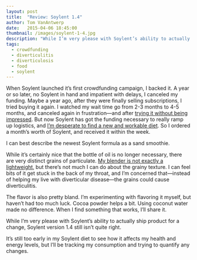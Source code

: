 ```yaml
---
layout: post
title:  "Review: Soylent 1.4"
author: Tom VanAntwerp
date:   2015-04-06 18:45:00
thumbnail: /images/soylent-1-4.jpg
description: "While I’m very please with Soylent’s ability to actually ship product for a change, Soylent version 1.4 still isn’t quite right. It’s still too early in my Soylent diet to see how it affects my health and energy levels, but I’ll be tracking my consumption and trying to quantify any changes."
tags:
  - crowdfunding
  - diverticulitis
  - diverticulosis
  - food
  - soylent
---
```


When Soylent launched it’s first crowdfunding campaign, I backed it. A year or so later, no Soylent in hand and impatient with delays, I canceled my funding. Maybe a year ago, after they were finally selling subscriptions, I tried buying it again. I watched my wait time go from 2-3 months to 4-5 months, and canceled again in frustration—and after [trying it without being impressed](/soylent-first-impressions/). But now Soylent has got the funding necessary to really ramp up logistics, and [I’m desperate to find a new and workable diet](/diverticulosis/). So I ordered a month’s worth of Soylent, and received it within the week.

I can best describe the newest Soylent formula as a sand smoothie.

While it’s certainly nice that the bottle of oil is no longer necessary, there are very distinct grains of particulate. [My blender is not exactly a lightweight](http://amzn.to/1fx5PQW), but there’s not much I can do about the grainy texture. I can feel bits of it get stuck in the back of my throat, and I’m concerned that—instead of helping my live with diverticular disease—the grains could cause diverticulitis.

The flavor is also pretty bland. I’m experimenting with flavoring it myself, but haven’t had too much luck. Cocoa powder helps a bit. Using coconut water made no difference. When I find something that works, I’ll share it.

While I’m very please with Soylent’s ability to actually ship product for a change, Soylent version 1.4 still isn’t quite right.

It’s still too early in my Soylent diet to see how it affects my health and energy levels, but I’ll be tracking my consumption and trying to quantify any changes.

